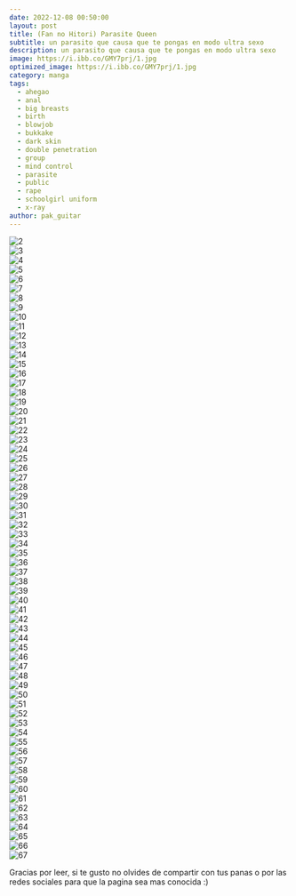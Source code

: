 ```yaml
---
date: 2022-12-08 00:50:00
layout: post
title: (Fan no Hitori) Parasite Queen
subtitle: un parasito que causa que te pongas en modo ultra sexo
description: un parasito que causa que te pongas en modo ultra sexo
image: https://i.ibb.co/GMY7prj/1.jpg
optimized_image: https://i.ibb.co/GMY7prj/1.jpg
category: manga
tags:
  - ahegao
  - anal
  - big breasts
  - birth
  - blowjob
  - bukkake
  - dark skin
  - double penetration
  - group
  - mind control
  - parasite
  - public
  - rape
  - schoolgirl uniform
  - x-ray
author: pak_guitar
---
```


<img src="https://i.ibb.co/yphd6kr/2.jpg" alt="2" border="0"><br>
<img src="https://i.ibb.co/HhfXX00/3.jpg" alt="3" border="0"><br>
<img src="https://i.ibb.co/BCZ6Hfv/4.jpg" alt="4" border="0"><br>
<img src="https://i.ibb.co/3hBHkw2/5.jpg" alt="5" border="0"><br>
<img src="https://i.ibb.co/1RFL03z/6.jpg" alt="6" border="0"><br>
<img src="https://i.ibb.co/ck0pRDM/7.jpg" alt="7" border="0"><br>
<img src="https://i.ibb.co/Q9JW4Hn/8.jpg" alt="8" border="0"><br>
<img src="https://i.ibb.co/82QMFYq/9.jpg" alt="9" border="0"><br>
<img src="https://i.ibb.co/4pV9fL4/10.jpg" alt="10" border="0"><br>
<img src="https://i.ibb.co/qgZLMpm/11.jpg" alt="11" border="0"><br>
<img src="https://i.ibb.co/ZcDhzd6/12.jpg" alt="12" border="0"><br>
<img src="https://i.ibb.co/nr1yf9n/13.jpg" alt="13" border="0"><br>
<img src="https://i.ibb.co/mJ5JZpF/14.jpg" alt="14" border="0"><br>
<img src="https://i.ibb.co/vmPc8th/15.jpg" alt="15" border="0"><br>
<img src="https://i.ibb.co/qdv7LL5/16.jpg" alt="16" border="0"><br>
<img src="https://i.ibb.co/F6w78GZ/17.jpg" alt="17" border="0"><br>
<img src="https://i.ibb.co/WxBr6RG/18.jpg" alt="18" border="0"><br>
<img src="https://i.ibb.co/WDwXQwc/19.jpg" alt="19" border="0"><br>
<img src="https://i.ibb.co/Nmz00fy/20.jpg" alt="20" border="0"><br>
<img src="https://i.ibb.co/9rQB45X/21.jpg" alt="21" border="0"><br>
<img src="https://i.ibb.co/wRvmtJV/22.jpg" alt="22" border="0"><br>
<img src="https://i.ibb.co/zsJBYfs/23.jpg" alt="23" border="0"><br>
<img src="https://i.ibb.co/GC3YHM9/24.jpg" alt="24" border="0"><br>
<img src="https://i.ibb.co/J3rYJWt/25.jpg" alt="25" border="0"><br>
<img src="https://i.ibb.co/xYwG72Z/26.jpg" alt="26" border="0"><br>
<img src="https://i.ibb.co/G9txgxQ/27.jpg" alt="27" border="0"><br>
<img src="https://i.ibb.co/Y80Tq8B/28.jpg" alt="28" border="0"><br>
<img src="https://i.ibb.co/WBsRCZn/29.jpg" alt="29" border="0"><br>
<img src="https://i.ibb.co/86D8xBR/30.jpg" alt="30" border="0"><br>
<img src="https://i.ibb.co/1zFyQ8y/31.jpg" alt="31" border="0"><br>
<img src="https://i.ibb.co/wBFBnwM/32.jpg" alt="32" border="0"><br>
<img src="https://i.ibb.co/FhKcfGg/33.jpg" alt="33" border="0"><br>
<img src="https://i.ibb.co/tZfVJFZ/34.jpg" alt="34" border="0"><br>
<img src="https://i.ibb.co/P620yfK/35.jpg" alt="35" border="0"><br>
<img src="https://i.ibb.co/x6GrByy/36.jpg" alt="36" border="0"><br>
<img src="https://i.ibb.co/p1XnMw5/37.jpg" alt="37" border="0"><br>
<img src="https://i.ibb.co/KVhG315/38.jpg" alt="38" border="0"><br>
<img src="https://i.ibb.co/VYKjxR6/39.jpg" alt="39" border="0"><br>
<img src="https://i.ibb.co/mFFVJhb/40.jpg" alt="40" border="0"><br>
<img src="https://i.ibb.co/4p5gTj1/41.jpg" alt="41" border="0"><br>
<img src="https://i.ibb.co/fF5Gm21/42.jpg" alt="42" border="0"><br>
<img src="https://i.ibb.co/NWYwhW8/43.jpg" alt="43" border="0"><br>
<img src="https://i.ibb.co/qrW665H/44.jpg" alt="44" border="0"><br>
<img src="https://i.ibb.co/zhsrvb3/45.jpg" alt="45" border="0"><br>
<img src="https://i.ibb.co/nwYfs1W/46.jpg" alt="46" border="0"><br>
<img src="https://i.ibb.co/jzGjdx6/47.jpg" alt="47" border="0"><br>
<img src="https://i.ibb.co/kmLrVY9/48.jpg" alt="48" border="0"><br>
<img src="https://i.ibb.co/p16B360/49.jpg" alt="49" border="0"><br>
<img src="https://i.ibb.co/dphbzh5/50.jpg" alt="50" border="0"><br>
<img src="https://i.ibb.co/Qp662mq/51.jpg" alt="51" border="0"><br>
<img src="https://i.ibb.co/JzrCVKN/52.jpg" alt="52" border="0"><br>
<img src="https://i.ibb.co/bbJCRwq/53.jpg" alt="53" border="0"><br>
<img src="https://i.ibb.co/FKHGMyN/54.jpg" alt="54" border="0"><br>
<img src="https://i.ibb.co/RP4RxyB/55.jpg" alt="55" border="0"><br>
<img src="https://i.ibb.co/8946MZ0/56.jpg" alt="56" border="0"><br>
<img src="https://i.ibb.co/bQLgHNd/57.jpg" alt="57" border="0"><br>
<img src="https://i.ibb.co/sF8vXRz/58.jpg" alt="58" border="0"><br>
<img src="https://i.ibb.co/zxNzv6x/59.jpg" alt="59" border="0"><br>
<img src="https://i.ibb.co/w07BVMK/60.jpg" alt="60" border="0"><br>
<img src="https://i.ibb.co/KKh378S/61.jpg" alt="61" border="0"><br>
<img src="https://i.ibb.co/SyPXNZc/62.jpg" alt="62" border="0"><br>
<img src="https://i.ibb.co/y60xG3x/63.jpg" alt="63" border="0"><br>
<img src="https://i.ibb.co/grSMMfD/64.jpg" alt="64" border="0"><br>
<img src="https://i.ibb.co/vY8Bdzr/65.jpg" alt="65" border="0"><br>
<img src="https://i.ibb.co/02Z6bNq/66.jpg" alt="66" border="0"><br>
<img src="https://i.ibb.co/9ygY56D/67.jpg" alt="67" border="0"><br>

Gracias por leer, si te gusto no olvides de compartir
con tus panas o por las redes sociales para que la
pagina sea mas conocida :)
